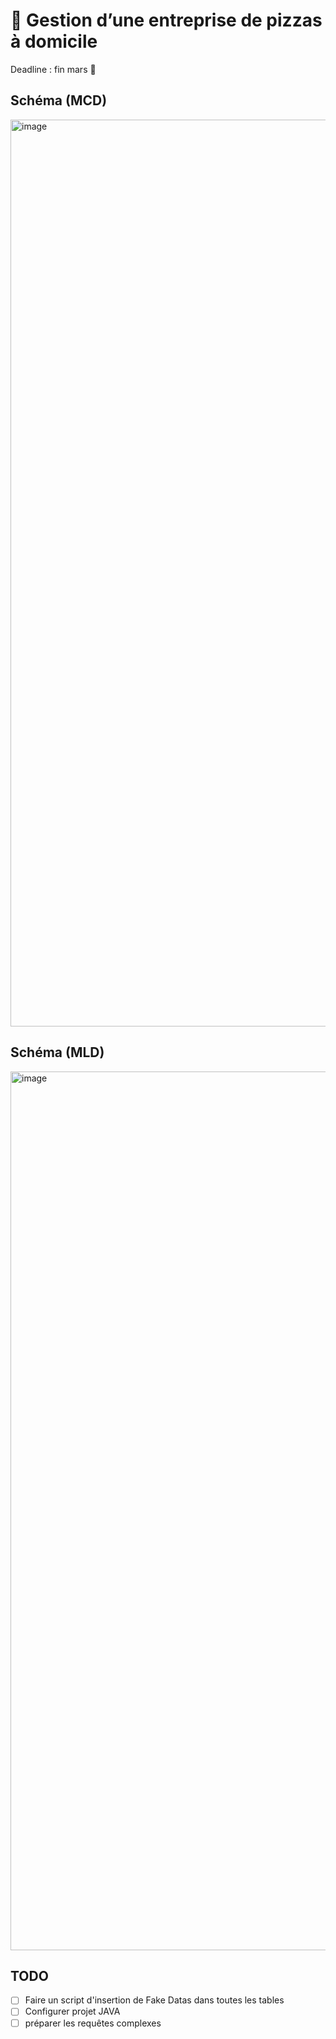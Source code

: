 # 🍕 Gestion d’une entreprise de pizzas à domicile

Deadline : fin mars 🚀

## Schéma (MCD)

<img width="1451" alt="image" src="https://github.com/Berachem/RaPizz/assets/61350744/d1119e5a-2d13-470d-8e6c-1b574ff17a8b">

## Schéma (MLD)

<img width="1406" alt="image" src="https://github.com/Berachem/RaPizz/assets/61350744/20453d1e-2bc6-4776-a0f8-2c57151b58b3">



## TODO

- [ ] Faire un script d'insertion de Fake Datas dans toutes les tables
- [ ] Configurer projet JAVA
- [ ] préparer les requêtes complexes
